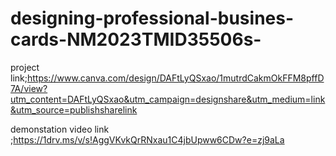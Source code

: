 # designing-professional-busines-cards-NM2023TMID35506s-

project link;https://www.canva.com/design/DAFtLyQSxao/1mutrdCakmOkFFM8pffD7A/view?utm_content=DAFtLyQSxao&utm_campaign=designshare&utm_medium=link&utm_source=publishsharelink

demonstation video link ;https://1drv.ms/v/s!AggVKvkQrRNxau1C4jbUpww6CDw?e=zj9aLa
